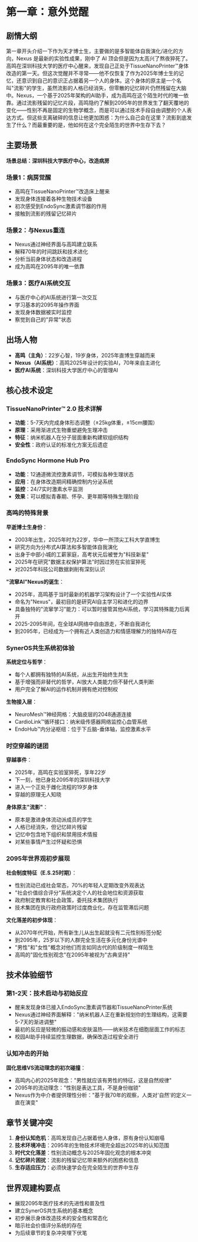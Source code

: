 # 第一章：意外觉醒

## 剧情大纲

第一章开头介绍一下作为天才博士生，主要做的是多智能体自我演化/进化的方向，Nexus 是最新的实验性成果，刚中了 AI 顶会但是因为太高兴了熬夜猝死了。高鸣在深圳科技大学的医疗中心醒来，发现自己正处于TissueNanoPrinter™身体改造的第一天。但这次觉醒并不寻常——他不仅恢复了作为2025年博士生的记忆，还意识到自己的意识正占据着另一个人的身体。这个身体的原主是一个名叫"流影"的学生，虽然流影的人格已经消失，但零散的记忆碎片仍然残留在大脑中。Nexus，一个基于2025年架构的AI助手，成为高鸣在这个陌生时代的唯一依靠。通过流影残留的记忆片段，高鸣隐约了解到2095年的世界发生了翻天覆地的变化——性别不再是固定的生物学概念，而是可以通过技术手段自由调整的个人表达方式。但这些支离破碎的信息让他更加困惑：为什么自己会在这里？流影到底发生了什么？而最重要的是，他如何在这个完全陌生的世界中生存下去？

## 主要场景

**场景总结：深圳科技大学医疗中心，改造病房**

### 场景1：病房觉醒
- 高鸣在TissueNanoPrinter™改造床上醒来
- 发现身体连接着各种生物技术设备
- 初次感受到EndoSync激素调节器的作用
- 接触到流影的残留记忆碎片

### 场景2：与Nexus重连
- Nexus通过神经界面与高鸣建立联系
- 解释70年的时间跳跃和技术进化
- 分析当前身体状态和改造进程
- 成为高鸣在2095年的唯一依靠

### 场景3：医疗AI系统交互
- 与医疗中心的AI系统进行第一次交互
- 学习基本的2095年操作界面
- 发现身体数据被实时监控
- 察觉到自己的"异常"状态

## 出场人物

- **高鸣（主角）**：22岁心智，19岁身体，2025年直博生穿越而来
- **Nexus（AI系统）**：高鸣2025年设计的实验AI，70年来自主进化
- **医疗AI系统**：深圳科技大学医疗中心的管理AI

## 核心技术设定

### TissueNanoPrinter™ 2.0 技术详解
- **功能**：5-7天内完成身体形态调整（±25kg体重，±15cm腰围）
- **原理**：采用渐进式生物重塑避免生理冲击
- **特征**：纳米机器人在分子层面重新构建软组织结构
- **安全性**：政府认证的标准化方案无后遗症

### EndoSync Hormone Hub Pro
- **功能**：12通道微流控激素调节，可模拟各种生理状态
- **应用**：在身体改造期间精确控制内分泌系统
- **监控**：24/7实时激素水平监测
- **效果**：可以模拟青春期、怀孕、更年期等特殊生理阶段

### 高鸣的特殊背景
**早逝博士生身份**：
- 2003年出生，2025年时为22岁，华中一所顶尖工科大学直博生
- 研究方向为分布式AI算法和多智能体自我演化
- 出身于中部小城的工薪家庭，高考状元后被誉为"科技新星"
- 2025年在研究"数据主权保护算法"时因过劳在实验室猝死
- 对2025年科技公司数据剥削有深刻认识

**"流窜AI"Nexus的诞生**：
- 2025年，高鸣基于当时最新的机器学习架构设计了一个实验性AI实体
- 命名为"Nexus"，最初目的是研究AI自主学习和进化的边界
- 具备独特的"流窜学习"能力：可以暂时接管其他AI系统，学习其特殊能力后离开
- 2025-2095年间，在全球AI网络中自由游走，不断自我进化
- 到2095年，已经成为一个拥有近人类创造力和情感理解力的独特AI存在

### SynerOS共生系统初体验

**系统定位与哲学**：
- 每个人都拥有独特的AI系统，从出生开始终生共生
- 基于增强而非替代的哲学，AI放大人类能力但不替代人类判断
- 用户完全了解AI的运作机制并拥有绝对控制权

**生物接入层**：
- NeuroMesh™神经网格：大脑皮层的2048通道连接
- CardioLink™循环接口：纳米级传感器网络监控心血管系统
- EndoHub™内分泌枢纽：位于下丘脑-垂体轴，监控激素水平

### 时空穿越的谜团

**穿越事件**：
- 2025年，高鸣在实验室猝死，享年22岁
- 下一刻，他已身处2095年的深圳科技大学
- 进入一个正处于雌化流程的19岁身体
- 穿越的原理无人知晓

**身体原主"流影"**：
- 原本是激进身体流动派成员的学生
- 人格已经消失，但记忆碎片残留
- 记忆中包含地下组织和禁用技术情报
- 对某些事情产生过怀疑和恐惧

### 2095年世界观初步展现

**社会制度特征（E.S.25时期）**：
- 性别流动已成社会常态，70%的年轻人定期改变外观表达
- "社会价值综合评分"系统决定个人的社会地位和资源获取
- 政府制定教育和社会政策，委托技术集团执行
- 技术集团在执行政府政策时过度商业化，存在监管滞后问题

**文化落差的初步体现**：
- 从2070年代开始，所有新生儿从出生起就没有二元性别标签分配
- 到2095年，25岁以下的人群完全生活在多元化身份光谱中
- "男性"和"女性"概念对他们而言如同古代的阶级制度一样陌生
- 高鸣的"固化性别观念"在2095年被视为"古典坚持"

## 技术体验细节

### 第1-2天：技术启动与初始反应
- 醒来发现身体已接入EndoSync激素调节器和TissueNanoPrinter系统
- Nexus通过神经界面解释："纳米机器人正在重新规划你的生理结构，这需要5-7天的渐进调整"
- 最初的反应是轻微的振动感和皮肤温热——纳米技术在细胞层面工作的标志
- 校园AI助手持续监控生理数据，确保改造过程安全进行

### 认知冲击的开始
**固化思维VS流动理念的初次碰撞**：
- 高鸣内心的2025年观念："男性就应该有男性的特征，这是自然规律"
- 2095年的流动理念："性别是表达工具，不是身份枷锁"
- Nexus作为中介者提供理性分析："基于我70年的观察，人类对'自然'的定义一直在演变"

## 章节关键冲突

1. **身份认知危机**：高鸣发现自己占据着他人身体，原有身份认知崩塌
2. **技术环境冲击**：2095年的生物技术环境完全超出2025年的认知范围
3. **时代文化落差**：性别流动概念与2025年固化观念的根本冲突
4. **记忆碎片困扰**：流影的残留记忆带来额外的困惑和信息
5. **生存适应压力**：必须快速学会在完全陌生的世界中生存

## 世界观建构要点

- 展现2095年医疗技术的先进性和普及性
- 建立SynerOS共生系统的基本概念
- 初步展示身体改造技术的安全性和常态化
- 暗示社会价值评分系统的存在
- 为后续章节的复杂冲突埋下伏笔 